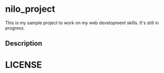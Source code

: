 # nilo_project
This is my sample project to work on my web development skills. It's still in progress.
## Description


# LICENSE
